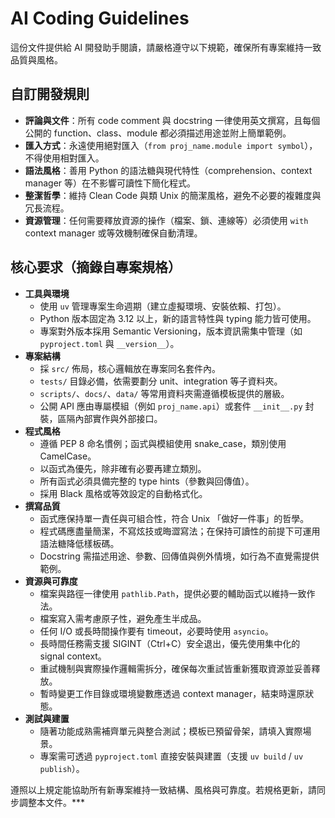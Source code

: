 # AI Coding Guidelines

這份文件提供給 AI 開發助手閱讀，請嚴格遵守以下規範，確保所有專案維持一致品質與風格。

## 自訂開發規則

- **評論與文件**：所有 code comment 與 docstring 一律使用英文撰寫，且每個公開的 function、class、module 都必須描述用途並附上簡單範例。
- **匯入方式**：永遠使用絕對匯入（`from proj_name.module import symbol`），不得使用相對匯入。
- **語法風格**：善用 Python 的語法糖與現代特性（comprehension、context manager 等）在不影響可讀性下簡化程式。
- **整潔哲學**：維持 Clean Code 與類 Unix 的簡潔風格，避免不必要的複雜度與冗長流程。
- **資源管理**：任何需要釋放資源的操作（檔案、鎖、連線等）必須使用 `with` context manager 或等效機制確保自動清理。

## 核心要求（摘錄自專案規格）

- **工具與環境**
  - 使用 `uv` 管理專案生命週期（建立虛擬環境、安裝依賴、打包）。
  - Python 版本固定為 3.12 以上，新的語言特性與 typing 能力皆可使用。
  - 專案對外版本採用 Semantic Versioning，版本資訊需集中管理（如 `pyproject.toml` 與 `__version__`）。
- **專案結構**
  - 採 `src/` 佈局，核心邏輯放在專案同名套件內。
  - `tests/` 目錄必備，依需要劃分 unit、integration 等子資料夾。
  - `scripts/`、`docs/`、`data/` 等常用資料夾需遵循模板提供的層級。
  - 公開 API 應由專屬模組（例如 `proj_name.api`）或套件 `__init__.py` 封裝，區隔內部實作與外部接口。
- **程式風格**
  - 遵循 PEP 8 命名慣例；函式與模組使用 snake_case，類別使用 CamelCase。
  - 以函式為優先，除非確有必要再建立類別。
  - 所有函式必須具備完整的 type hints（參數與回傳值）。
  - 採用 Black 風格或等效設定的自動格式化。
- **撰寫品質**
  - 函式應保持單一責任與可組合性，符合 Unix 「做好一件事」的哲學。
  - 程式碼應盡量簡潔，不寫炫技或晦澀寫法；在保持可讀性的前提下可運用語法糖降低樣板碼。
  - Docstring 需描述用途、參數、回傳值與例外情境，如行為不直覺需提供範例。
- **資源與可靠度**
  - 檔案與路徑一律使用 `pathlib.Path`，提供必要的輔助函式以維持一致作法。
  - 檔案寫入需考慮原子性，避免產生半成品。
  - 任何 I/O 或長時間操作要有 timeout，必要時使用 `asyncio`。
  - 長時間任務需支援 SIGINT（Ctrl+C）安全退出，優先使用集中化的 signal context。
  - 重試機制與實際操作邏輯需拆分，確保每次重試皆重新獲取資源並妥善釋放。
  - 暫時變更工作目錄或環境變數應透過 context manager，結束時還原狀態。
- **測試與建置**
  - 隨著功能成熟需補齊單元與整合測試；模板已預留骨架，請填入實際場景。
  - 專案需可透過 `pyproject.toml` 直接安裝與建置（支援 `uv build` / `uv publish`）。

遵照以上規定能協助所有新專案維持一致結構、風格與可靠度。若規格更新，請同步調整本文件。***
